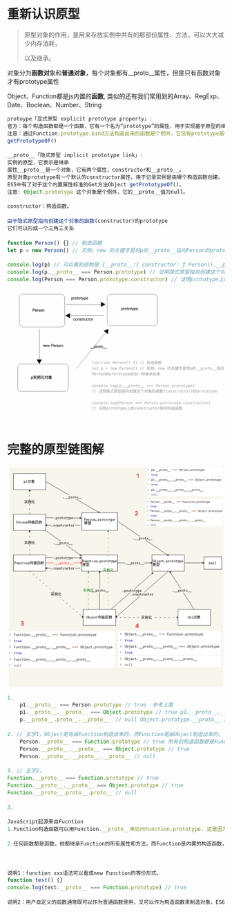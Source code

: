 # 重新认识原型 

> 原型对象的作用，是用来存放实例中共有的那部份属性、方法，可以大大减少内存消耗，
>
> 以及继承。



对象分为**函数对**象和**普通对象**，每个对象都有__proto__属性，但是只有函数对象才有prototype属性

Object、Function都是js内置的**函数**, 类似的还有我们常用到的Array、RegExp、Date、Boolean、Number、String

```js
protoype「显式原型 explicit prototype property」: 
官方：每个构造函数都是一个函数，它有一个名为“prototype”的属性，用于实现基于原型的继承和共享属性。
注意：通过Function.prototype.bind方法构造出来的函数是个例外，它没有prototype属性。
getPrototypeOf()

__proto__「隐式原型 implicit prototype link」: 
实例的原型，它表示是继承
属性__proto__是一个对象，它有两个属性，constructor和__proto__。
原型对象prototype有一个默认的constructor属性，用于记录实例是由哪个构造函数创建。
ES5中有了对于这个内置属性标准的Get方法Object.getPrototypeOf()。
注意: Object.prototype 这个对象是个例外，它的__proto__值为null。

constructor：构造函数。

由于隐式原型指向创建这个对象的函数(constructor)的prototype
它们可以形成一个三角三关系

function Person() {} // 构造函数
let p = new Person() // 实例，new 的关键字是将p的__proto__指向Person的prototype实现一种继承效果

console.log(p) // 可以看到结构是 {__proto__:{ constructor: ƒ Person(),__proto__: Object }}
console.log(p.__proto__ === Person.prototype) // 证明隐式原型指向创建这个对象的函数(constructor)的prototype
console.log(Person === Person.prototype.constructor) // 证明prototype上的constructor指向构造函数
```

![image-20210628103918597](../../static/images/image-20210628103918597.png)

# 完整的原型链图解

![image-20210630163114377](../../static/images/image-20210630163114377.png)

```js
1. 
	p1.__proto__ === Person.prototype // true  参考上面
	p1.__proto__.__proto__ === Object.prototype // true p1.__proto__.__proto__ 是Object构造函数实例化出来的，所以他们也构成三角关系
	p.__proto__.proto__.__proto__  // null Object.prototype.__proto__ 是null
	
2. // 玄学1，Object是有由Function制造出来的，而Function是由Object制造出来的。
	Person.__proto__ === Function.prototype // true 所有的构造函数都是Function创建的，从而得出 Function是一个造物主
	Person.__proto__.__proto__ === Object.prototype // true 
	Person.__proto__.__proto__.__proto__ // null

3. // 玄学2，
Function.__proto__ === Function.prototype // true
Function.__proto__.__proto__ === Object.prototype // true
Function.__proto__.proto__.proto__ // null

3.

JavaScript起源来自Fucntion
1.Function构造函数可以用Function.__proto__来访问Function.prototype. 这是因为Function构造函数的构造函数是他本身，作为实例化对象的角色来访问，可行。

2.任何函数都是函数，他都继承Function的所有属性和方法，而Function是内置的构造函数，也是对象，都是继承Object的所有属性和方法。



说明1：function xxx语法可以看成new Function的等价形式。
function test() {}
console.log(test.__proto__ === Function.prototype) // true

说明2：用户自定义的函数通常既可以作为普通函数使用，又可以作为构造函数来制造对象。ES6新增的class语法定义的函数只能作为构造函数，ES6新增的=>语法定义的箭头函数只能作为普通函数。
```

